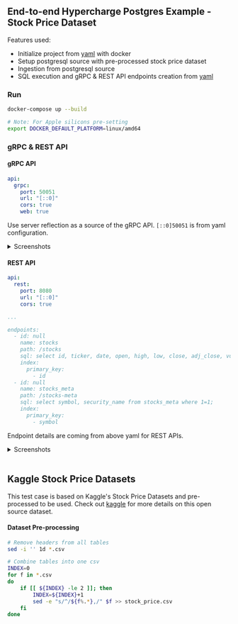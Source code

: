 ## End-to-end Hypercharge Postgres Example - Stock Price Dataset

Features used:
- Initialize project from [yaml](./docker-compose.yml) with docker
- Setup postgresql source with pre-processed stock price dataset
- Ingestion from postgresql source
- SQL execution and gRPC & REST API endpoints creation from [yaml](./dozer-config.yaml)

[//]: # (- Creation of embeddable React widget)

### Run

```bash
docker-compose up --build

# Note: For Apple silicons pre-setting
export DOCKER_DEFAULT_PLATFORM=linux/amd64
```

### gRPC & REST API

#### gRPC API

```yaml
api:
  grpc:
    port: 50051
    url: "[::0]"
    cors: true
    web: true
```

Use server reflection as a source of the gRPC API. `[::0]50051` is from yaml configuration.

<details>
<summary>Screenshots</summary>
<div align="center">
    <img src="https://drive.google.com/uc?export=view&id=1zcYcUMY7KGJy8MxkZM9noF_MAp5jLPzZ" width=70%">
</div>

<div align="center">
    <img src="https://drive.google.com/uc?export=view&id=11tji0bhcLei7V-SiSQgY6CfMX9r6q_2C" width=70%">
    <img src="https://drive.google.com/uc?export=view&id=18qScvOY8q9UM0zeu5DgViwUN37y2cbIy" width=70%">
</div>
</details>

#### REST API

```yaml
api:
  rest:
    port: 8080
    url: "[::0]"
    cors: true

...

endpoints:
  - id: null
    name: stocks
    path: /stocks
    sql: select id, ticker, date, open, high, low, close, adj_close, volume from stocks where 1=1;
    index:
      primary_key:
        - id
  - id: null
    name: stocks_meta
    path: /stocks-meta
    sql: select symbol, security_name from stocks_meta where 1=1;
    index:
      primary_key:
        - symbol
```

Endpoint details are coming from above yaml for REST APIs.



<details>
<summary>Screenshots</summary>

`/stocks`

<div align="center">
    <img src="https://drive.google.com/uc?export=view&id=1p0kbfJbPFAt5ibV9GFJoEdLZa-DArXwT" width=70%">
</div>

`/stocks-meta`

<div align="center">
    <img src="https://drive.google.com/uc?export=view&id=1sAugL5gVxf_5UvJh1H8uRQ7EV-6yvMK2" width=70%">
</div>
</details>

<br>

## Kaggle Stock Price Datasets

This test case is based on Kaggle's Stock Price Datasets and pre-processed to be used.
Check out [kaggle](https://www.kaggle.com/datasets/jacksoncrow/stock-market-dataset) for more details on this open source dataset.

#### Dataset Pre-processing
```bash
# Remove headers from all tables
sed -i '' 1d *.csv

# Combine tables into one csv
INDEX=0
for f in *.csv
do
    if [[ ${INDEX} -le 2 ]]; then
        INDEX=${INDEX}+1
        sed -e "s/^/${f%.*},/" $f >> stock_price.csv
    fi
done
```
